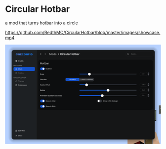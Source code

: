 # Circular Hotbar
a mod that turns hotbar into a circle

https://github.com/RedthMC/CircularHotbar/blob/master/images/showcase.mp4

![settings-page.png](images/settings-page.png)
